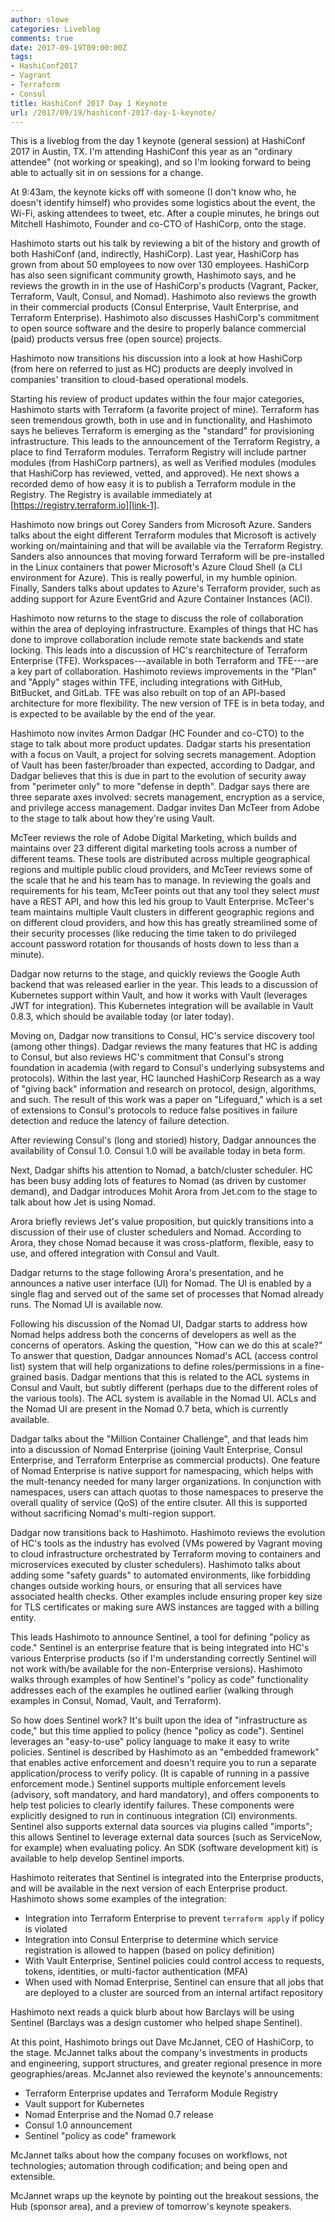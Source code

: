 ```yaml
---
author: slowe
categories: Liveblog
comments: true
date: 2017-09-19T09:00:00Z
tags:
- HashiConf2017
- Vagrant
- Terraform
- Consul
title: HashiConf 2017 Day 1 Keynote
url: /2017/09/19/hashiconf-2017-day-1-keynote/
---
```


This is a liveblog from the day 1 keynote (general session) at HashiConf 2017 in Austin, TX. I'm attending HashiConf this year as an "ordinary attendee" (not working or speaking), and so I'm looking forward to being able to actually sit in on sessions for a change.<!--more-->

At 9:43am, the keynote kicks off with someone (I don't know who, he doesn't identify himself) who provides some logistics about the event, the Wi-Fi, asking attendees to tweet, etc. After a couple minutes, he brings out Mitchell Hashimoto, Founder and co-CTO of HashiCorp, onto the stage.

Hashimoto starts out his talk by reviewing a bit of the history and growth of both HashiConf (and, indirectly, HashiCorp). Last year, HashiCorp has grown from about 50 employees to now over 130 employees. HashiCorp has also seen significant community growth, Hashimoto says, and he reviews the growth in in the use of HashiCorp's products (Vagrant, Packer, Terraform, Vault, Consul, and Nomad). Hashimoto also reviews the growth in their commercial products (Consul Enterprise, Vault Enterprise, and Terraform Enterprise). Hashimoto also discusses HashiCorp's commitment to open source software and the desire to properly balance commercial (paid) products versus free (open source) projects.

Hashimoto now transitions his discussion into a look at how HashiCorp (from here on referred to just as HC) products are deeply involved in companies' transition to cloud-based operational models. 

Starting his review of product updates within the four major categories, Hashimoto starts with Terraform (a favorite project of mine). Terraform has seen tremendous growth, both in use and in functionality, and Hashimoto says he believes Terraform is emerging as the "standard" for provisioning infrastructure. This leads to the announcement of the Terraform Registry, a place to find Terraform modules. Terraform Registry will include partner modules (from HashiCorp partners), as well as Verified modules (modules that HashiCorp has reviewed, vetted, and approved). He next shows a recorded demo of how easy it is to publish a Terraform module in the Registry. The Registry is available immediately at [https://registry.terraform.io][link-1].

Hashimoto now brings out Corey Sanders from Microsoft Azure. Sanders talks about the eight different Terraform modules that Microsoft is actively working on/maintaining and that will be available via the Terraform Registry. Sanders also announces that moving forward Terraform will be pre-installed in the Linux containers that power Microsoft's Azure Cloud Shell (a CLI environment for Azure). This is really powerful, in my humble opinion. Finally, Sanders talks about updates to Azure's Terraform provider, such as adding support for Azure EventGrid and Azure Container Instances (ACI).

Hashimoto now returns to the stage to discuss the role of collaboration within the area of deploying infrastructure. Examples of things that HC has done to improve collaboration include remote state backends and state locking. This leads into a discussion of HC's rearchitecture of Terraform Enterprise (TFE). Workspaces---available in both Terraform and TFE---are a key part of collaboration. Hashimoto reviews improvements in the "Plan" and "Apply" stages within TFE, including integrations with GitHub, BitBucket, and GitLab. TFE was also rebuilt on top of an API-based architecture for more flexibility. The new version of TFE is in beta today, and is expected to be available by the end of the year.

Hashimoto now invites Armon Dadgar (HC Founder and co-CTO) to the stage to talk about more product updates. Dadgar starts his presentation with a focus on Vault, a project for solving secrets management. Adoption of Vault has been faster/broader than expected, according to Dadgar, and Dadgar believes that this is due in part to the evolution of security away from "perimeter only" to more "defense in depth". Dadgar says there are three separate axes involved: secrets management, encryption as a service, and privilege access management. Dadgar invites Dan McTeer from Adobe to the stage to talk about how they're using Vault.

McTeer reviews the role of Adobe Digital Marketing, which builds and maintains over 23 different digital marketing tools across a number of different teams. These tools are distributed across multiple geographical regions and multiple public cloud providers, and McTeer reviews some of the scale that he and his team has to manage. In reviewing the goals and requirements for his team, McTeer points out that any tool they select _must_ have a REST API, and how this led his group to Vault Enterprise. McTeer's team maintains multiple Vault clusters in different geographic regions and on different cloud providers, and how this has greatly streamlined some of their security processes (like reducing the time taken to do privileged account password rotation for thousands of hosts down to less than a minute).

Dadgar now returns to the stage, and quickly reviews the Google Auth backend that was released earlier in the year. This leads to a discussion of Kubernetes support within Vault, and how it works with Vault (leverages JWT for integration). This Kubernetes integration will be available in Vault 0.8.3, which should be available today (or later today).

Moving on, Dadgar now transitions to Consul, HC's service discovery tool (among other things). Dadgar reviews the many features that HC is adding to Consul, but also reviews HC's commitment that Consul's strong foundation in academia (with regard to Consul's underlying subsystems and protocols). Within the last year, HC launched HashiCorp Research as a way of "giving back" information and research on protocol, design, algorithms, and such. The result of this work was a paper on "Lifeguard," which is a set of extensions to Consul's protocols to reduce false positives in failure detection and reduce the latency of failure detection.

After reviewing Consul's (long and storied) history, Dadgar announces the availability of Consul 1.0. Consul 1.0 will be available today in beta form.

Next, Dadgar shifts his attention to Nomad, a batch/cluster scheduler. HC has been busy adding lots of features to Nomad (as driven by customer demand), and Dadgar introduces Mohit Arora from Jet.com to the stage to talk about how Jet is using Nomad.

Arora briefly reviews Jet's value proposition, but quickly transitions into a discussion of their use of cluster schedulers and Nomad. According to Arora, they chose Nomad because it was cross-platform, flexible, easy to use, and offered integration with Consul and Vault.

Dadgar returns to the stage following Arora's presentation, and he announces a native user interface (UI) for Nomad. The UI is enabled by a single flag and served out of the same set of processes that Nomad already runs. The Nomad UI is available now.

Following his discussion of the Nomad UI, Dadgar starts to address how Nomad helps address both the concerns of developers as well as the concerns of operators. Asking the question, "How can we do this at scale?" To answer that question, Dadgar announces Nomad's ACL (access control list) system that will help organizations to define roles/permissions in a fine-grained basis. Dadgar mentions that this is related to the ACL systems in Consul and Vault, but subtly different (perhaps due to the different roles of the various tools). The ACL system is available in the Nomad UI. ACLs and the Nomad UI are present in the Nomad 0.7 beta, which is currently available.

Dadgar talks about the "Million Container Challenge", and that leads him into a discussion of Nomad Enterprise (joining Vault Enterprise, Consul Enterprise, and Terraform Enterprise as commercial products). One feature of Nomad Enterprise is native support for namespacing, which helps with the mult-tenancy needed for many larger organizations. In conjunction with namespaces, users can attach quotas to those namespaces to preserve the overall quality of service (QoS) of the entire clsuter. All this is supported without sacrificing Nomad's multi-region support.

Dadgar now transitions back to Hashimoto. Hashimoto reviews the evolution of HC's tools as the industry has evolved (VMs powered by Vagrant moving to cloud infrastructure orchestrated by Terraform moving to containers and microservices executed by cluster schedulers). Hashimoto talks about adding some "safety guards" to automated environments, like forbidding changes outside working hours, or ensuring that all services have associated health checks. Other examples include ensuring proper key size for TLS certificates or making sure AWS instances are tagged with a billing entity.

This leads Hashimoto to announce Sentinel, a tool for defining "policy as code." Sentinel is an enterprise feature that is being integrated into HC's various Enterprise products (so if I'm understanding correctly Sentinel will not work with/be available for the non-Enterprise versions). Hashimoto walks through examples of how Sentinel's "policy as code" functionality addresses each of the examples he outlined earlier (walking through examples in Consul, Nomad, Vault, and Terraform).

So how does Sentinel work? It's built upon the idea of "infrastructure as code," but this time applied to policy (hence "policy as code"). Sentinel leverages an "easy-to-use" policy language to make it easy to write policies. Sentinel is described by Hashimoto as an "embedded framework" that enables active enforcement and doesn't require you to run a separate application/process to verify policy. (It is capable of running in a passive enforcement mode.) Sentinel supports multiple enforcement levels (advisory, soft mandatory, and hard mandatory), and offers components to help test policies to clearly identify failures. These components were explicitly designed to run in continuous integration (CI) environments. Sentinel also supports external data sources via plugins called "imports"; this allows Sentinel to leverage external data sources (such as ServiceNow, for example) when evaluating policy. An SDK (software development kit) is available to help develop Sentinel imports.

Hashimoto reiterates that Sentinel is integrated into the Enterprise products, and will be available in the next version of each Enterprise product. Hashimoto shows some examples of the integration:

* Integration into Terraform Enterprise to prevent `terraform apply` if policy is violated
* Integration into Consul Enterprise to determine which service registration is allowed to happen (based on policy definition)
* With Vault Enterprise, Sentinel policies could control access to requests, tokens, identities, or multi-factor authentication (MFA)
* When used with Nomad Enterprise, Sentinel can ensure that all jobs that are deployed to a cluster are sourced from an internal artifact repository

Hashimoto next reads a quick blurb about how Barclays will be using Sentinel (Barclays was a design customer who helped shape Sentinel).

At this point, Hashimoto brings out Dave McJannet, CEO of HashiCorp, to the stage. McJannet talks about the company's investments in products and engineering, support structures, and greater regional presence in more geographies/areas. McJannet also reviewed the keynote's announcements:

* Terraform Enterprise updates and Terraform Module Registry
* Vault support for Kubernetes
* Nomad Enterprise and the Nomad 0.7 release
* Consul 1.0 announcement
* Sentinel "policy as code" framework

McJannet talks about how the company focuses on workflows, not technologies; automation through codification; and being open and extensible.

McJannet wraps up the keynote by pointing out the breakout sessions, the Hub (sponsor area), and a preview of tomorrow's keynote speakers.


[link-1]: https://registry.terraform.io
